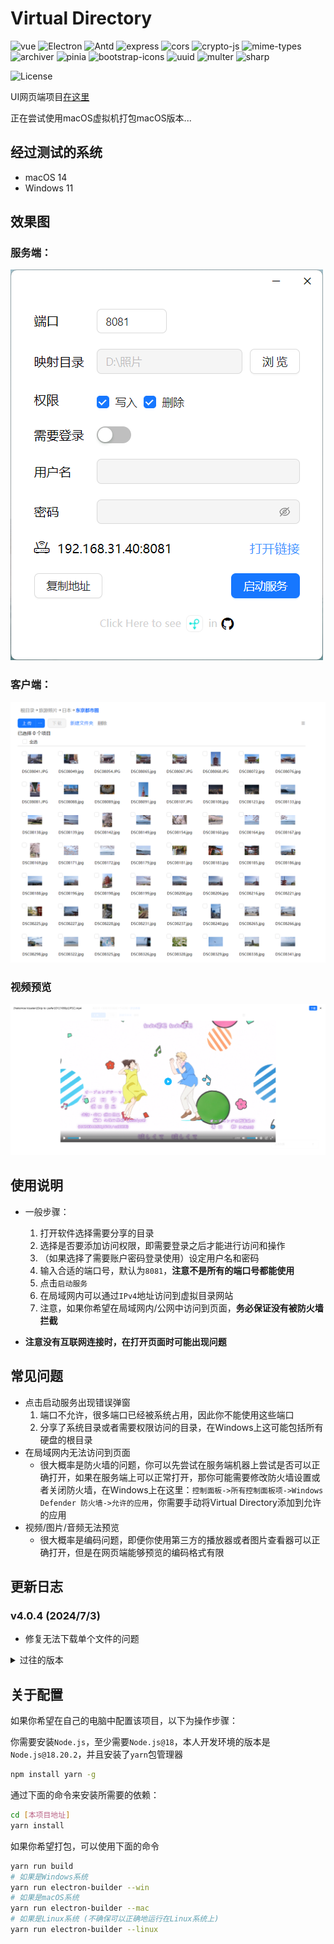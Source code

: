 # Virtual Directory

![vue](https://img.shields.io/badge/vue.js-3.4.15-green?logo=vue.js)
![Electron](https://img.shields.io/badge/Electron-28.2-white)
![Antd](https://img.shields.io/badge/Antd-4.x-blue)
![express](https://img.shields.io/badge/express-4.19.2-red )
![cors](https://img.shields.io/badge/cors-2.8.5-orange)
![crypto-js](https://img.shields.io/badge/crypto_js-4.2.0-yellow)
![mime-types](https://img.shields.io/badge/mime_types-2.1.35-pink)
![archiver](https://img.shields.io/badge/archiver-7.0.1-darkgreen)
![pinia](https://img.shields.io/badge/pinia-2.1.7-yellow)
![bootstrap-icons](https://img.shields.io/badge/bootstrap_icons-1.11.3-purple)
![uuid](https://img.shields.io/badge/uuid-9.0.1-orange)
![multer](https://img.shields.io/badge/multer-1.4.5-lightblue)
![sharp](https://img.shields.io/badge/multer-0.33.3-lightgreen)

![License](https://img.shields.io/badge/License-MIT-dark_green)

UI网页端项目[在这里](https://github.com/Zhoucheng133/virtual-dir-page)

正在尝试使用macOS虚拟机打包macOS版本...

## 经过测试的系统
-  macOS 14
-  Windows 11

## 效果图

### 服务端：

![服务端截图](demo/demo1.png)

### 客户端：

![客户端截图](demo/demo2.png)

### 视频预览

![视频预览截图](demo/demo3.png)

## 使用说明

- 一般步骤：
  1. 打开软件选择需要分享的目录
  2. 选择是否要添加访问权限，即需要登录之后才能进行访问和操作
  3. （如果选择了需要账户密码登录使用）设定用户名和密码
  4. 输入合适的端口号，默认为`8081`，**注意不是所有的端口号都能使用**
  5. 点击`启动服务`
  6. 在局域网内可以通过`IPv4`地址访问到虚拟目录网站
  7. 注意，如果你希望在局域网内/公网中访问到页面，**务必保证没有被防火墙拦截**

- **注意没有互联网连接时，在打开页面时可能出现问题**

## 常见问题

- 点击启动服务出现错误弹窗
  1. 端口不允许，很多端口已经被系统占用，因此你不能使用这些端口
  2. 分享了系统目录或者需要权限访问的目录，在Windows上这可能包括所有硬盘的根目录
- 在局域网内无法访问到页面
  - 很大概率是防火墙的问题，你可以先尝试在服务端机器上尝试是否可以正确打开，如果在服务端上可以正常打开，那你可能需要修改防火墙设置或者关闭防火墙，在Windows上在这里：`控制面板->所有控制面板项->Windows Defender 防火墙->允许的应用`，你需要手动将Virtual Directory添加到允许的应用
- 视频/图片/音频无法预览
  - 很大概率是编码问题，即便你使用第三方的播放器或者图片查看器可以正确打开，但是在网页端能够预览的编码格式有限

## 更新日志

### v4.0.4 (2024/7/3)
- 修复无法下载单个文件的问题

<details>
<summary>过往的版本</summary>

### v4.0.3 (2024/6/5)
- 添加查看ip地址
- 修复了一些错别字
- 调整了一下界面

- ### v4.0.2 (2024/5/11)
  - 添加权限设置，包括读取，写入和删除的权限
  - ~~添加简易模式（只允许上传）~~
  
- ### v4.0.1 (2024/5/10)
  - (更新内容相较于v3.2.4)
  - 使用Vue3+Vite+Electron重构
  - 修复特殊字符问题
  - 修复页面语言识别问题
  - 修复无法拖拽上传的问题
  - 改进了运行效率
  - 改进了服务端界面布局

- ### v4.0.0 Beta (2024/5/8) 
  - 使用Vue3+Vite+Electron重构
  - 改进启动速度

- ### v3.2.4 (2023/12/30)
  - 修复在预览界面下载错误的问题

- ### v3.2.3 (2023/12/18)
  - 修复文件压缩完成才能下载的问题
  - 修复预览图片时客户端读写压力过大的问题

- ### v3.2.2 (2023/12/16)
  - 大幅提高网格视图下预览图片的效率
  - 修复无法下载单个文件夹的问题

- ### v3.2.1 (2023/12/14)
  - 添加网格视图
  - 添加文件夹/文件混合下载功能

- ### v3.2.0 (2023/12/3)
  - 添加了文件夹下载的功能
  - 修复上传文件的身份认证问题

- ### v3.1.1 (2023/12/1)
  - 更新身份验证策略
  - 修复页面切换问题
  - 修复含有特殊字符图片无法预览的问题

- ### v3.1.0 (2023/11/30)
  - 添加多文件下载
  - 添加显示已经上传的文件大小
  - 添加对m4a的支持
  - 改进标题栏和工具栏
  - 改进排序规则
  - 改进下载按钮
  - 修复上传失败后没有刷新页面的问题
  - 修复右键菜单删除文件的错误

- ### v3.0.0 (2023/11/26)
  - 使用Webpack重新开发了客户端页面
  - 改进图标的显示
  - 使用客户端页面登录
  - 添加查看上传进度功能
  - 右键菜单添加了下载按钮
  - 修复视频需要加载完成才能播放的问题
  - 修复多选时右键菜单识别错误

- ### v2.1.0 (2023/9/11)
  - 添加一些文件的预览功能
  - 对于不识别的文件直接下载

- ### v2.0.5 (2023/8/21)
  - 添加拖拽上传功能
  - 修复出错没有提示的bug

- ### v2.0.4 (2023/8/2)
  - 添加懒加载
  - 修复网格布局错误

- ### v2.0.3 (2023/7/28)
  - 超长文件名简写
  - 支持图片缩略图
  - 增加点击路径跳转
  - 增加文件显示方式
  - 调整页面布局

- ### v2.0.2 (2023/7/26)
  - 解决视频无法跳转进度条的问题
  - 新标签页打开文件
  - 修改程序逻辑

- ### v2.0.1 (2023/7/23)
  - 支持上传多个文件
  - ~~支持上传目录~~
  - 解决上传失败没有提示的bug
  - 添加全选按钮
  - 兼容Linux系统

- ### v2.0 (2023/7/21)
  - 增加上传文件的功能
  - 增加删除文件的功能
  - 增加重命名文件/文件夹功能
  - 修改样式表的一些bug
  - 添加右键菜单
  - 弹窗适配移动端

- ### v1.0.5 (2023/7/12)
  - 完善浏览器端界面
  - 浏览器端界面添加了很多文件图标

- ### v1.0.4 (2023/7/8)
  - 完善启动判定
  - 增加对Apple Silicon的支持

- ### v1.0.3 (2023/7/7)
  - 避免Windows用户选中系统文件夹
  - 避免macOS用户选中根目录
  - 解决重复调用函数的问题
  - 在macOS上点击红色按钮修改为退出（原先为关闭窗口）

- ### v1.0.2 (2023/7/6)
  - 解决下载文件名乱码的问题
  - 解决下载文件时无法获取文件大小和剩余时间的问题
  - 增加记住上一次输入的功能

- ### v1.0.1 (2023/7/5)
  - 增加图标
  - 改进Windows界面
  - 对IPv6不支持的情况做提示
  - 启动失败提示

- ### v1.0 (2023/7/5)
  - 第一个版本
</details>

## 关于配置
如果你希望在自己的电脑中配置该项目，以下为操作步骤：

你需要安装`Node.js`，至少需要`Node.js@18`，本人开发环境的版本是`Node.js@18.20.2`，并且安装了`yarn`包管理器

```bash
npm install yarn -g
```

通过下面的命令来安装所需要的依赖：
```bash
cd [本项目地址]
yarn install
```

如果你希望打包，可以使用下面的命令
```bash
yarn run build
# 如果是Windows系统
yarn run electron-builder --win
# 如果是macOS系统
yarn run electron-builder --mac
# 如果是Linux系统 (不确保可以正确地运行在Linux系统上)
yarn run electron-builder --linux
```
